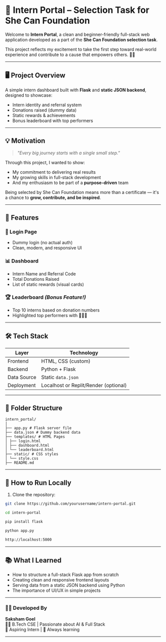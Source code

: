 # 🌟 Intern Portal – Selection Task for She Can Foundation

Welcome to **Intern Portal**, a clean and beginner-friendly full-stack web application developed as a part of the **She Can Foundation selection task**.

This project reflects my excitement to take the first step toward real-world experience and contribute to a cause that empowers others. 💪✨

---

## 🖥️ Project Overview

A simple intern dashboard built with **Flask** and **static JSON backend**, designed to showcase:

- Intern identity and referral system
- Donations raised (dummy data)
- Static rewards & achievements
- Bonus leaderboard with top performers

---

## 💡 Motivation

> _"Every big journey starts with a single small step."_  

Through this project, I wanted to show:
- My commitment to delivering real results
- My growing skills in full-stack development
- And my enthusiasm to be part of a **purpose-driven** team

Being selected by She Can Foundation means more than a certificate — it's a chance to **grow, contribute, and be inspired**.

---

## 🚀 Features

### 👤 Login Page
- Dummy login (no actual auth)
- Clean, modern, and responsive UI

### 📊 Dashboard
- Intern Name and Referral Code
- Total Donations Raised
- List of static rewards (visual cards)

### 🏆 Leaderboard *(Bonus Feature!)*
- Top 10 interns based on donation numbers
- Highlighted top performers with 🥇🥈🥉

---

## 🛠️ Tech Stack

| Layer       | Technology           |
|-------------|----------------------|
| Frontend    | HTML, CSS (custom)   |
| Backend     | Python + Flask       |
| Data Source | Static `data.json`   |
| Deployment  | Localhost or Replit/Render (optional) |

---

## 📁 Folder Structure
```
intern_portal/
│
├── app.py # Flask server file
├── data.json # Dummy backend data
├── templates/ # HTML Pages
│ ├── login.html
│ ├── dashboard.html
│ └── leaderboard.html
├── static/ # CSS styles
│ └── style.css
├── README.md
```

---

## 🔧 How to Run Locally

1. Clone the repository:
```bash
git clone https://github.com/yourusername/intern-portal.git

cd intern-portal

pip install flask

python app.py

http://localhost:5000
```

---

## 📚 What I Learned

- How to structure a full-stack Flask app from scratch
- Creating clean and responsive frontend layouts
- Serving data from a static JSON backend using Python
- The importance of UI/UX in simple projects

---

### 👨‍💻 Developed By

**Saksham Goel**  
🧑‍🎓 B.Tech CSE | Passionate about AI & Full Stack  
💼 Aspiring Intern | 🌱 Always learning

---

